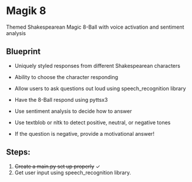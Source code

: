 # Magik 8
Themed Shakespearean Magic 8-Ball with voice activation and sentiment analysis

## Blueprint
- Uniquely styled responses from different Shakespearean characters
- Ability to choose the character responding

- Allow users to ask questions out loud using speech_recognition library
- Have the 8-Ball respond using pyttsx3

- Use sentiment analysis to decide how to answer
- Use textblob or nltk to detect positive, neutral, or negative tones
- If the question is negative, provide a motivational answer!

## Steps:
1. ~~Create a main.py set up properly~~ ✓
2. Get user input using speech_recognition library.